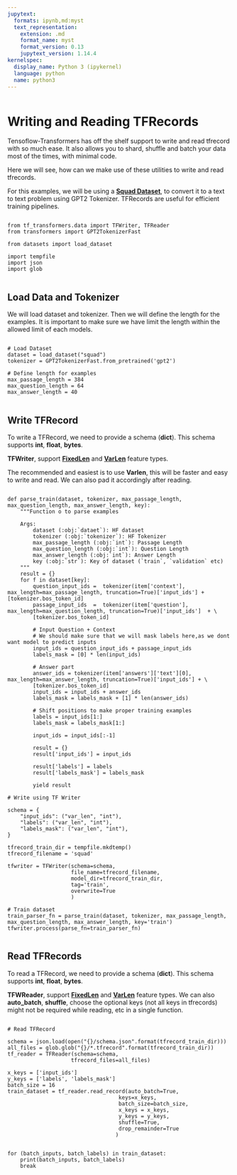 ```yaml
---
jupytext:
  formats: ipynb,md:myst
  text_representation:
    extension: .md
    format_name: myst
    format_version: 0.13
    jupytext_version: 1.14.4
kernelspec:
  display_name: Python 3 (ipykernel)
  language: python
  name: python3
---
```


```{code-cell}

```

# Writing and Reading TFRecords


Tensoflow-Transformers has off the shelf support to write and read tfrecord with so much ease.
It also allows you to shard, shuffle and batch your data most of the times, with minimal code.

Here we will see, how can we make use of these utilities to write and read tfrecords.

For this examples, we will be using a [**Squad Dataset**](https://huggingface.co/datasets/squad "Squad Dataset"), to convert it to a text to text problem using
GPT2 Tokenizer. TFRecords are useful for efficient training pipelines.

```{code-cell}

```

```{code-cell}
from tf_transformers.data import TFWriter, TFReader
from transformers import GPT2TokenizerFast

from datasets import load_dataset

import tempfile
import json
import glob
```

```{code-cell}

```

## Load Data and Tokenizer

We will load dataset and tokenizer. Then we will define the length for the examples.
It is important to make sure we have limit the length within the allowed limit of each models.

```{code-cell}

```

```{code-cell}
# Load Dataset
dataset = load_dataset("squad")
tokenizer = GPT2TokenizerFast.from_pretrained('gpt2')

# Define length for examples
max_passage_length = 384
max_question_length = 64
max_answer_length = 40
```

```{code-cell}

```

## Write TFRecord

To write a TFRecord, we need to provide a schema (**dict**). This schema supports **int**, **float**, **bytes**.

**TFWriter**, support [**FixedLen**](https://www.tensorflow.org/api_docs/python/tf/io/FixedLenFeature) and
[**VarLen**](https://www.tensorflow.org/api_docs/python/tf/io/VarLenFeature) feature types. 

The recommended and easiest is to use **Varlen**, this will be faster and easy to write and read.
We can also pad it accordingly after reading.

```{code-cell}

```

```{code-cell}
def parse_train(dataset, tokenizer, max_passage_length, max_question_length, max_answer_length, key):
    """Function o to parse examples

    Args:
        dataset (:obj:`dataet`): HF dataset
        tokenizer (:obj:`tokenizer`): HF Tokenizer
        max_passage_length (:obj:`int`): Passage Length
        max_question_length (:obj:`int`): Question Length
        max_answer_length (:obj:`int`): Answer Length
        key (:obj:`str`): Key of dataset (`train`, `validation` etc)
    """    
    result = {}
    for f in dataset[key]:
        question_input_ids =  tokenizer(item['context'], max_length=max_passage_length, truncation=True)['input_ids'] + [tokenizer.bos_token_id]
        passage_input_ids  =  tokenizer(item['question'], max_length=max_question_length, truncation=True)['input_ids']  + \
        [tokenizer.bos_token_id] 
        
        # Input Question + Context
        # We should make sure that we will mask labels here,as we dont want model to predict inputs
        input_ids = question_input_ids + passage_input_ids
        labels_mask = [0] * len(input_ids)
        
        # Answer part
        answer_ids = tokenizer(item['answers']['text'][0], max_length=max_answer_length, truncation=True)['input_ids'] + \
        [tokenizer.bos_token_id]
        input_ids = input_ids + answer_ids
        labels_mask = labels_mask + [1] * len(answer_ids)
        
        # Shift positions to make proper training examples
        labels = input_ids[1:]
        labels_mask = labels_mask[1:]
        
        input_ids = input_ids[:-1]

        result = {}
        result['input_ids'] = input_ids
        
        result['labels'] = labels
        result['labels_mask'] = labels_mask
        
        yield result
        
# Write using TF Writer

schema = {
    "input_ids": ("var_len", "int"),
    "labels": ("var_len", "int"),
    "labels_mask": ("var_len", "int"),
}

tfrecord_train_dir = tempfile.mkdtemp()
tfrecord_filename = 'squad'

tfwriter = TFWriter(schema=schema, 
                    file_name=tfrecord_filename, 
                    model_dir=tfrecord_train_dir,
                    tag='train',
                    overwrite=True
                    )

# Train dataset
train_parser_fn = parse_train(dataset, tokenizer, max_passage_length, max_question_length, max_answer_length, key='train')
tfwriter.process(parse_fn=train_parser_fn)
```

```{code-cell}

```

## Read TFRecords

To read a TFRecord, we need to provide a schema (**dict**). This schema supports **int**, **float**, **bytes**.

**TFWReader**, support [**FixedLen**](https://www.tensorflow.org/api_docs/python/tf/io/FixedLenFeature) and
[**VarLen**](https://www.tensorflow.org/api_docs/python/tf/io/VarLenFeature) feature types. 
We can also **auto_batch**, **shuffle**, choose the optional keys (not all keys in tfrecords) might not be required while reading, etc in a single function.

```{code-cell}

```

```{code-cell}
# Read TFRecord

schema = json.load(open("{}/schema.json".format(tfrecord_train_dir)))
all_files = glob.glob("{}/*.tfrecord".format(tfrecord_train_dir))
tf_reader = TFReader(schema=schema, 
                    tfrecord_files=all_files)

x_keys = ['input_ids']
y_keys = ['labels', 'labels_mask']
batch_size = 16
train_dataset = tf_reader.read_record(auto_batch=True, 
                                   keys=x_keys,
                                   batch_size=batch_size, 
                                   x_keys = x_keys, 
                                   y_keys = y_keys,
                                   shuffle=True, 
                                   drop_remainder=True
                                  )
```

```{code-cell}

```

```{code-cell}
for (batch_inputs, batch_labels) in train_dataset:
    print(batch_inputs, batch_labels)
    break
```

```{code-cell}

```

```{code-cell}

```
